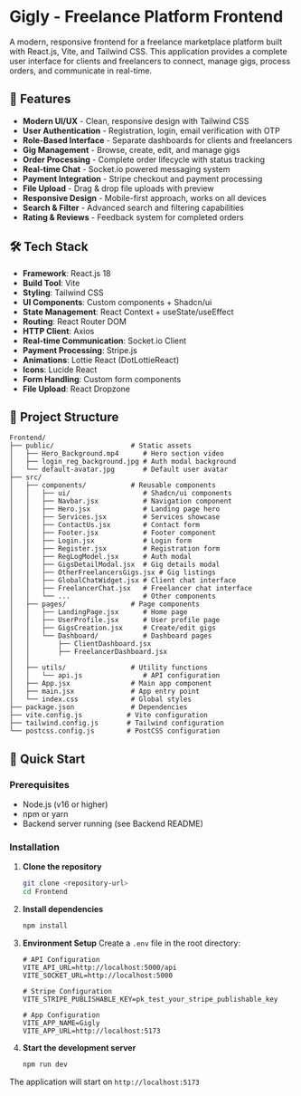 # Gigly - Freelance Platform Frontend

A modern, responsive frontend for a freelance marketplace platform built with React.js, Vite, and Tailwind CSS. This application provides a complete user interface for clients and freelancers to connect, manage gigs, process orders, and communicate in real-time.

## 🚀 Features

- **Modern UI/UX** - Clean, responsive design with Tailwind CSS
- **User Authentication** - Registration, login, email verification with OTP
- **Role-Based Interface** - Separate dashboards for clients and freelancers
- **Gig Management** - Browse, create, edit, and manage gigs
- **Order Processing** - Complete order lifecycle with status tracking
- **Real-time Chat** - Socket.io powered messaging system
- **Payment Integration** - Stripe checkout and payment processing
- **File Upload** - Drag & drop file uploads with preview
- **Responsive Design** - Mobile-first approach, works on all devices
- **Search & Filter** - Advanced search and filtering capabilities
- **Rating & Reviews** - Feedback system for completed orders

## 🛠️ Tech Stack

- **Framework**: React.js 18
- **Build Tool**: Vite
- **Styling**: Tailwind CSS
- **UI Components**: Custom components + Shadcn/ui
- **State Management**: React Context + useState/useEffect
- **Routing**: React Router DOM
- **HTTP Client**: Axios
- **Real-time Communication**: Socket.io Client
- **Payment Processing**: Stripe.js
- **Animations**: Lottie React (DotLottieReact)
- **Icons**: Lucide React
- **Form Handling**: Custom form components
- **File Upload**: React Dropzone

## 📁 Project Structure

```
Frontend/
├── public/                   # Static assets
│   ├── Hero_Background.mp4      # Hero section video
│   ├── login_reg_background.jpg # Auth modal background
│   └── default-avatar.jpg       # Default user avatar
├── src/
│   ├── components/           # Reusable components
│   │   ├── ui/                  # Shadcn/ui components
│   │   ├── Navbar.jsx           # Navigation component
│   │   ├── Hero.jsx             # Landing page hero
│   │   ├── Services.jsx         # Services showcase
│   │   ├── ContactUs.jsx        # Contact form
│   │   ├── Footer.jsx           # Footer component
│   │   ├── Login.jsx            # Login form
│   │   ├── Register.jsx         # Registration form
│   │   ├── RegLogModel.jsx      # Auth modal
│   │   ├── GigsDetailModal.jsx  # Gig details modal
│   │   ├── OtherFreelancersGigs.jsx # Gig listings
│   │   ├── GlobalChatWidget.jsx # Client chat interface
│   │   ├── FreelancerChat.jsx   # Freelancer chat interface
│   │   └── ...                  # Other components
│   ├── pages/                # Page components
│   │   ├── LandingPage.jsx      # Home page
│   │   ├── UserProfile.jsx      # User profile page
│   │   ├── GigsCreation.jsx     # Create/edit gigs
│   │   └── Dashboard/           # Dashboard pages
│   │       ├── ClientDashboard.jsx
│   │       ├── FreelancerDashboard.jsx
│   │       
│   ├── utils/                # Utility functions
│   │   └── api.js               # API configuration
│   ├── App.jsx               # Main app component
│   ├── main.jsx              # App entry point
│   └── index.css             # Global styles
├── package.json              # Dependencies
├── vite.config.js           # Vite configuration
├── tailwind.config.js       # Tailwind configuration
└── postcss.config.js        # PostCSS configuration
```

## 🚀 Quick Start

### Prerequisites

- Node.js (v16 or higher)
- npm or yarn
- Backend server running (see Backend README)

### Installation

1. **Clone the repository**

   ```bash
   git clone <repository-url>
   cd Frontend
   ```

2. **Install dependencies**

   ```bash
   npm install
   ```

3. **Environment Setup**
   Create a `.env` file in the root directory:

   ```env
   # API Configuration
   VITE_API_URL=http://localhost:5000/api
   VITE_SOCKET_URL=http://localhost:5000

   # Stripe Configuration
   VITE_STRIPE_PUBLISHABLE_KEY=pk_test_your_stripe_publishable_key

   # App Configuration
   VITE_APP_NAME=Gigly
   VITE_APP_URL=http://localhost:5173
   ```

4. **Start the development server**
   ```bash
   npm run dev
   ```

The application will start on `http://localhost:5173`
